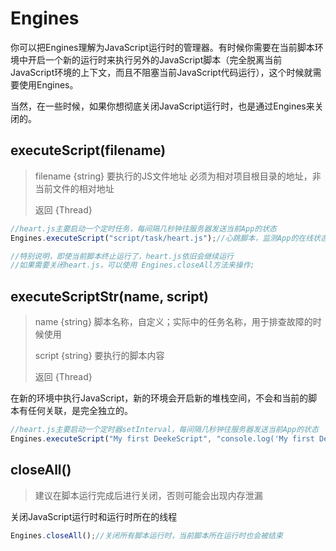 # Engines

你可以把Engines理解为JavaScript运行时的管理器。有时候你需要在当前脚本环境中开启一个新的运行时来执行另外的JavaScript脚本（完全脱离当前JavaScript环境的上下文，而且不阻塞当前JavaScript代码运行），这个时候就需要使用Engines。

当然，在一些时候，如果你想彻底关闭JavaScript运行时，也是通过Engines来关闭的。

## executeScript(filename)

> filename {string}   要执行的JS文件地址  必须为相对项目根目录的地址，非当前文件的相对地址
> 
> 返回 {Thread}

```javascript
//heart.js主要启动一个定时任务，每间隔几秒钟往服务器发送当前App的状态
Engines.executeScript("script/task/heart.js");//心跳脚本，监测App的在线状态

//特别说明，即使当前脚本终止运行了，heart.js依旧会继续运行
//如果需要关闭heart.js，可以使用 Engines.closeAll方法来操作;
```

## executeScriptStr(name, script)

> name {string}   脚本名称，自定义；实际中的任务名称，用于排查故障的时候使用
>
> script {string} 要执行的脚本内容
> 
> 返回 {Thread}

在新的环境中执行JavaScript，新的环境会开启新的堆栈空间，不会和当前的脚本有任何关联，是完全独立的。

```javascript
//heart.js主要启动一个定时器setInterval，每间隔几秒钟往服务器发送当前App的状态
Engines.executeScript("My first DeekeScript", "console.log('My first DeekeScript');");
```

## closeAll()

> 建议在脚本运行完成后进行关闭，否则可能会出现内存泄漏
>

关闭JavaScript运行时和运行时所在的线程

```javascript
Engines.closeAll();//关闭所有脚本运行时，当前脚本所在运行时也会被结束
```
